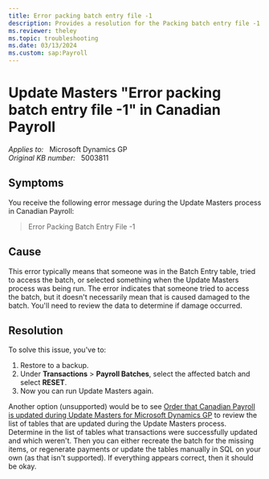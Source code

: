 ```yaml
---
title: Error packing batch entry file -1
description: Provides a resolution for the Packing batch entry file -1 error in Canadian Payroll in Microsoft Dynamics GP.
ms.reviewer: theley
ms.topic: troubleshooting
ms.date: 03/13/2024
ms.custom: sap:Payroll
---
```

# Update Masters "Error packing batch entry file -1" in Canadian Payroll

_Applies to:_ &nbsp; Microsoft Dynamics GP  
_Original KB number:_ &nbsp; 5003811

## Symptoms

You receive the following error message during the Update Masters process in Canadian Payroll:

> Error Packing Batch Entry File -1

## Cause

This error typically means that someone was in the Batch Entry table, tried to access the batch, or selected something when the Update Masters process was being run. The error indicates that someone tried to access the batch, but it doesn't necessarily mean that is caused damaged to the batch. You'll need to review the data to determine if damage occurred.

## Resolution

To solve this issue, you've to:

1. Restore to a backup.
2. Under **Transactions** > **Payroll Batches**, select the affected batch and select **RESET**.
3. Now you can run Update Masters again.

Another option (unsupported) would be to see [Order that Canadian Payroll is updated during Update Masters for Microsoft Dynamics GP](order-that-canadian-payroll-is-updated-during-update-masters.md) to review the list of tables that are updated during the Update Masters process. Determine in the list of tables what transactions were successfully updated and which weren't. Then you can either recreate the batch for the missing items, or regenerate payments or update the tables manually in SQL on your own (as that isn't supported). If everything appears correct, then it should be okay.

